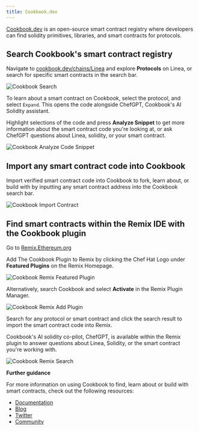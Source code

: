 ```yaml
---
title: Cookbook.dev
---
```


[Cookbook.dev](https://www.cookbook.dev/?utm=lineadocs) is an open-source smart contract registry where developers can find solidity primitives, libraries, and smart contracts for protocols.

## Search Cookbook's smart contract registry

Navigate to [cookbook.dev/chains/Linea](https://www.cookbook.dev/chains/Linea?utm=lineadocs) and explore **Protocols** on Linea, or search for specific smart contracts in the search bar.

<div class="center-container">
  <div class="img-large">
    <img
      src="/img/article_images/Build_on_Linea/Quickstart/Deploy_a_smart_contract/Cookbook/Linea_deploy_smart_contract_Cookbook_1.png"
      alt="Cookbook Search"
    />
  </div>
</div>

To learn about a smart contract on Cookbook, select the protocol, and select `Expand`. This opens the code alongside ChefGPT, Cookbook's AI Solidity assistant.

Highlight selections of the code and press **Analyze Snippet** to get more information about the smart contract code you're looking at, or ask ChefGPT questions about Linea, solidity, or your smart contract.

<div class="center-container">
  <div class="img-large">
    <img
      src="/img/article_images/Build_on_Linea/Quickstart/Deploy_a_smart_contract/Cookbook/Linea_deploy_smart_contract_Cookbook_2.png"
      alt="Cookbook Analyze Code Snippet"
    />
  </div>
</div>

## Import any smart contract code into Cookbook

Import verified smart contract code into Cookbook to fork, learn about, or build with by inputting any smart contract address into the Cookbook search bar.

<div class="center-container">
  <div class="img-large">
    <img
      src="/img/article_images/Build_on_Linea/Quickstart/Deploy_a_smart_contract/Cookbook/Linea_deploy_smart_contract_Cookbook_3.png"
      alt="Cookbook Import Contract"
    />
  </div>
</div>

## Find smart contracts within the Remix IDE with the Cookbook plugin

Go to [Remix.Ethereum.org](https://remix.ethereum.org/#activate=cookbookdev)

Add The Cookbook Plugin to Remix by clicking the Chef Hat Logo under **Featured Plugins** on the Remix Homepage.

<div class="center-container">
  <div class="img-medium">
      <img
      src="/img/article_images/Build_on_Linea/Quickstart/Deploy_a_smart_contract/Cookbook/Linea_deploy_smart_contract_Cookbook_8.png"
      alt="Cookbook Remix Featured Plugin"
    />
  </div>
</div>

Alternatively, search Cookbook and select **Activate** in the Remix Plugin Manager.

<div class="center-container">
  <div class="img-small">
      <img
      src="/img/article_images/Build_on_Linea/Quickstart/Deploy_a_smart_contract/Cookbook/Linea_deploy_smart_contract_Cookbook_9.png"
      alt="Cookbook Remix Add Plugin"
    />
  </div>
</div>

Search for any protocol or smart contract and click the search result to import the smart contract code into Remix.

Cookbook's AI solidity co-pilot, ChefGPT, is available within the Remix plugin to answer questions about Linea, Solidity, or the smart contract you're working with.

<div class="center-container">
  <div class="img-small">
      <img
      src="/img/article_images/Build_on_Linea/Quickstart/Deploy_a_smart_contract/Cookbook/Linea_deploy_smart_contract_Cookbook_10.png"
      alt="Cookbook Remix Search"
    />
  </div>
</div>

**Further guidance**

For more information on using Cookbook to find, learn about or build with smart contracts, check out the following resources:

- [Documentation](https://docs.cookbook.dev)
- [Blog](https://medium.com/@cookbookdev)
- [Twitter](https://twitter.com/cookbook_dev)
- [Community](https://discord.gg/cookbook)
